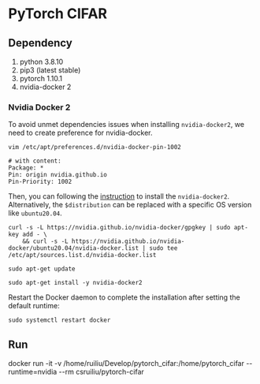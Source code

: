 # PyTorch CIFAR #

## Dependency ##

1. python 3.8.10
2. pip3 (latest stable) 
3. pytorch 1.10.1
4. nvidia-docker 2

### Nvidia Docker 2 ###

To avoid unmet dependencies issues when installing `nvidia-docker2`, we need to create preference for nvidia-docker.

```
vim /etc/apt/preferences.d/nvidia-docker-pin-1002

# with content:
Package: *
Pin: origin nvidia.github.io
Pin-Priority: 1002
```

Then, you can following the [instruction](https://docs.nvidia.com/datacenter/cloud-native/container-toolkit/install-guide.html) to install the `nvidia-docker2`. Alternatively, the `$distribution` can be replaced with a specific OS version like `ubuntu20.04`.

```
curl -s -L https://nvidia.github.io/nvidia-docker/gpgkey | sudo apt-key add - \
    && curl -s -L https://nvidia.github.io/nvidia-docker/ubuntu20.04/nvidia-docker.list | sudo tee /etc/apt/sources.list.d/nvidia-docker.list

sudo apt-get update

sudo apt-get install -y nvidia-docker2
```

Restart the Docker daemon to complete the installation after setting the default runtime:

```
sudo systemctl restart docker
```

## Run ##

docker run -it -v /home/ruiliu/Develop/pytorch_cifar:/home/pytorch_cifar --runtime=nvidia --rm csruiliu/pytorch-cifar

